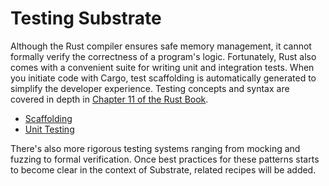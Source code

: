 # Testing Substrate

Although the Rust compiler ensures safe memory management, it cannot formally verify the correctness of a program's logic. Fortunately, Rust also comes with a convenient suite for writing unit and integration tests. When you initiate code with Cargo, test scaffolding is automatically generated to simplify the developer experience. Testing concepts and syntax are covered in depth in [Chapter 11 of the Rust Book](https://doc.rust-lang.org/book/ch11-00-testing.html).

* [Scaffolding](./scaffolding.md)
* [Unit Testing](./unit.md)

There's also more rigorous testing systems ranging from mocking and fuzzing to formal verification. Once best practices for these patterns starts to become clear in the context of Substrate, related recipes will be added.